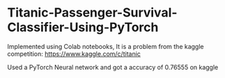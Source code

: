 # Titanic-Passenger-Survival-Classifier-Using-PyTorch
Implemented using Colab notebooks, It is a problem from the kaggle competition: https://www.kaggle.com/c/titanic 

Used a PyTorch Neural network and got a accuracy of 0.76555 on kaggle

